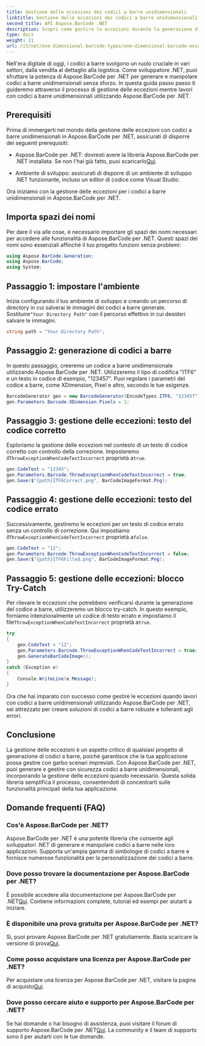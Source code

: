 ```yaml
---
title: Gestione delle eccezioni dei codici a barre unidimensionali
linktitle: Gestione delle eccezioni dei codici a barre unidimensionali
second_title: API Aspose.BarCode .NET
description: Scopri come gestire le eccezioni durante la generazione di codici a barre unidimensionali utilizzando Aspose.BarCode per .NET. Questa guida passo passo garantisce soluzioni per codici a barre tolleranti agli errori. Inizia ora!
type: docs
weight: 21
url: /it/net/one-dimensional-barcode-types/one-dimensional-barcode-exception-handling/
---
```


Nell'era digitale di oggi, i codici a barre svolgono un ruolo cruciale in vari settori, dalla vendita al dettaglio alla logistica. Come sviluppatore .NET, puoi sfruttare la potenza di Aspose.BarCode per .NET per generare e manipolare codici a barre unidimensionali senza sforzo. In questa guida passo passo ti guideremo attraverso il processo di gestione delle eccezioni mentre lavori con codici a barre unidimensionali utilizzando Aspose.BarCode per .NET.

## Prerequisiti

Prima di immergerti nel mondo della gestione delle eccezioni con codici a barre unidimensionali in Aspose.BarCode per .NET, assicurati di disporre dei seguenti prerequisiti:

-  Aspose.BarCode per .NET: dovresti avere la libreria Aspose.BarCode per .NET installata. Se non l'hai già fatto, puoi scaricarlo[Qui](https://releases.aspose.com/barcode/net/).

- Ambiente di sviluppo: assicurati di disporre di un ambiente di sviluppo .NET funzionante, incluso un editor di codice come Visual Studio.

Ora iniziamo con la gestione delle eccezioni per i codici a barre unidimensionali in Aspose.BarCode per .NET.

## Importa spazi dei nomi

Per dare il via alle cose, è necessario importare gli spazi dei nomi necessari per accedere alle funzionalità di Aspose.BarCode per .NET. Questi spazi dei nomi sono essenziali affinché il tuo progetto funzioni senza problemi:

```csharp
using Aspose.BarCode.Generation;
using Aspose.BarCode;
using System;
```

## Passaggio 1: impostare l'ambiente

 Inizia configurando il tuo ambiente di sviluppo e creando un percorso di directory in cui salverai le immagini dei codici a barre generate. Sostituire`"Your Directory Path"` con il percorso effettivo in cui desideri salvare le immagini.

```csharp
string path = "Your Directory Path";
```

## Passaggio 2: generazione di codici a barre

In questo passaggio, creeremo un codice a barre unidimensionale utilizzando Aspose.BarCode per .NET. Utilizzeremo il tipo di codifica "ITF6" e un testo in codice di esempio, "123457". Puoi regolare i parametri del codice a barre, come XDimension, Pixel e altro, secondo le tue esigenze.

```csharp
BarcodeGenerator gen = new BarcodeGenerator(EncodeTypes.ITF6, "123457");
gen.Parameters.Barcode.XDimension.Pixels = 2;
```

## Passaggio 3: gestione delle eccezioni: testo del codice corretto

 Esploriamo la gestione delle eccezioni nel contesto di un testo di codice corretto con controllo della correzione. Imposteremo il`ThrowExceptionWhenCodeTextIncorrect` proprietà a`true`.

```csharp
gen.CodeText = "12345";
gen.Parameters.Barcode.ThrowExceptionWhenCodeTextIncorrect = true;
gen.Save($"{path}ITF6Correct.png", BarCodeImageFormat.Png);
```

## Passaggio 4: gestione delle eccezioni: testo del codice errato

 Successivamente, gestiremo le eccezioni per un testo di codice errato senza un controllo di correzione. Qui impostiamo il`ThrowExceptionWhenCodeTextIncorrect` proprietà a`false`.

```csharp
gen.CodeText = "12";
gen.Parameters.Barcode.ThrowExceptionWhenCodeTextIncorrect = false;
gen.Save($"{path}ITF6Filled.png", BarCodeImageFormat.Png);
```

## Passaggio 5: gestione delle eccezioni: blocco Try-Catch

 Per rilevare le eccezioni che potrebbero verificarsi durante la generazione del codice a barre, utilizzeremo un blocco try-catch. In questo esempio, forniamo intenzionalmente un codice di testo errato e impostiamo il file`ThrowExceptionWhenCodeTextIncorrect` proprietà a`true`.

```csharp
try
{
    gen.CodeText = "12";
    gen.Parameters.Barcode.ThrowExceptionWhenCodeTextIncorrect = true;
    gen.GenerateBarCodeImage();
}
catch (Exception e)
{
    Console.WriteLine(e.Message);
}
```

Ora che hai imparato con successo come gestire le eccezioni quando lavori con codici a barre unidimensionali utilizzando Aspose.BarCode per .NET, sei attrezzato per creare soluzioni di codici a barre robuste e tolleranti agli errori.

## Conclusione

La gestione delle eccezioni è un aspetto critico di qualsiasi progetto di generazione di codici a barre, poiché garantisce che la tua applicazione possa gestire con garbo scenari imprevisti. Con Aspose.BarCode per .NET, puoi generare e gestire con sicurezza codici a barre unidimensionali, incorporando la gestione delle eccezioni quando necessario. Questa solida libreria semplifica il processo, consentendoti di concentrarti sulle funzionalità principali della tua applicazione.

## Domande frequenti (FAQ)

### Cos'è Aspose.BarCode per .NET?
Aspose.BarCode per .NET è una potente libreria che consente agli sviluppatori .NET di generare e manipolare codici a barre nelle loro applicazioni. Supporta un'ampia gamma di simbologie di codici a barre e fornisce numerose funzionalità per la personalizzazione dei codici a barre.

### Dove posso trovare la documentazione per Aspose.BarCode per .NET?
 È possibile accedere alla documentazione per Aspose.BarCode per .NET[Qui](https://reference.aspose.com/barcode/net/). Contiene informazioni complete, tutorial ed esempi per aiutarti a iniziare.

### È disponibile una prova gratuita per Aspose.BarCode per .NET?
 Sì, puoi provare Aspose.BarCode per .NET gratuitamente. Basta scaricare la versione di prova[Qui](https://releases.aspose.com/).

### Come posso acquistare una licenza per Aspose.BarCode per .NET?
 Per acquistare una licenza per Aspose.BarCode per .NET, visitare la pagina di acquisto[Qui](https://purchase.aspose.com/buy).

### Dove posso cercare aiuto e supporto per Aspose.BarCode per .NET?
 Se hai domande o hai bisogno di assistenza, puoi visitare il forum di supporto Aspose.BarCode per .NET[Qui](https://forum.aspose.com/c/barcode/13). La community e il team di supporto sono lì per aiutarti con le tue domande.
